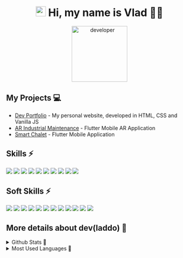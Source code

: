 
<h1 align="center"><img src="https://media.giphy.com/media/hvRJCLFzcasrR4ia7z/giphy.gif" width=27px height=27px></img> Hi, my name is Vlad 🧛🏻</h1>

<p align="center">
  <img src="https://media.giphy.com/media/487L0pNZKONFN01oHO/giphy.gif" width="150px" title="developer">
</p>


## My Projects 💻
- [Dev Portfolio](https://thevladdo.netlify.app) - My personal website, developed in HTML, CSS and Vanilla JS
- [AR Industrial Maintenance](https://github.com/thevladdo/AR_Industrial_Maintenance) - Flutter Mobile AR Application
- [Smart Chalet](https://github.com/thevladdo/Smart_Chalet) - Flutter Mobile Application

## Skills ⚡️
[![](https://img.shields.io/badge/React-5ed4f4?style=for-the-badge&logo=react&logoColor=22272E&labelColor=f0f0f0)](https://reactjs.org/)
![](https://img.shields.io/badge/JavaScript-EFD948?style=for-the-badge&logo=javascript&logoColor=22272E&labelColor=f0f0f0)
![](https://img.shields.io/badge/HTML5-orange?style=for-the-badge&logo=html5&logoColor=22272E&labelColor=f0f0f0)
[![](https://img.shields.io/badge/Mongodb-53A34E?style=for-the-badge&logo=mongodb&logoColor=22272E&labelColor=f0f0f0)](https://www.mongodb.com/)
[![](https://img.shields.io/badge/SASS-CF6B9E?style=for-the-badge&logo=sass&logoColor=22272E&labelColor=f0f0f0)](https://sass-lang.com/)
![](https://img.shields.io/badge/CSS3-1572B6?style=for-the-badge&logo=css3&logoColor=22272E&labelColor=f0f0f0)
[![](https://img.shields.io/badge/flutter-3399ff?style=for-the-badge&logo=flutter&logoColor=22272E&labelColor=f0f0f0)](https://flutter.dev/)
[![](https://img.shields.io/badge/SPRING-6DB33F?style=for-the-badge&logo=spring&logoColor=22272E&labelColor=f0f0f0)](https://spring.io)
[![](https://img.shields.io/badge/DART-0175C2?style=for-the-badge&logo=dart&logoColor=22272E&labelColor=f0f0f0)](https://dart.dev/)
[![](https://img.shields.io/badge/SPRINGBOOT-6DB33F?style=for-the-badge&logo=springboot&logoColor=22272E&labelColor=f0f0f0)](https://spring.io/projects/spring-boot)

## Soft Skills ⚡️
![](https://img.shields.io/badge/Decision%20making-2D333B?style=for-the-badge)
![](https://img.shields.io/badge/Problem%20solving-2D333B?style=for-the-badge)
![](https://img.shields.io/badge/Teamwork-2D333B?style=for-the-badge)
![](https://img.shields.io/badge/Communication%20skills-2D333B?style=for-the-badge)
![](https://img.shields.io/badge/commitment-2D333B?style=for-the-badge)
![](https://img.shields.io/badge/leadership-2D333B?style=for-the-badge)
![](https://img.shields.io/badge/stress%20resistance-2D333B?style=for-the-badge)
![](https://img.shields.io/badge/Emotional%20intelligence-2D333B?style=for-the-badge)
![](https://img.shields.io/badge/creativity-2D333B?style=for-the-badge)
![](https://img.shields.io/badge/Time%20management%20and%20organization-2D333B?style=for-the-badge)
![](https://img.shields.io/badge/Communication%20skills-2D333B?style=for-the-badge)
![](https://img.shields.io/badge/Presentation%20skills-2D333B?style=for-the-badge)


 ## More details about dev(laddo) 🧲
<details>
    <summary> Github Stats 🫡</summary>
<img align="center" alt="Github Stats" src="https://github-readme-stats.vercel.app/api?username=thevladdo&count_private=true&show_icons=true&theme=dark" />
</details>
<details>
    <summary> Most Used Languages 👀</summary>
<img align="center" alt="Most Used" src="https://github-readme-stats.vercel.app/api/top-langs/?username=thevladdo&theme=dark&layout=compact" />
</details>
